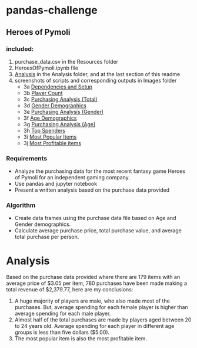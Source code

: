 # pandas-challenge
 
## Heroes of Pymoli

### included:
1. purchase_data.csv in the Resources folder
2. HeroesOfPymoli.ipynb file
3. [Analysis](https://github.com/tratnikc/pandas-challenge/blob/main/HeroesOfPymoli/Analysis/pandas-challenge_analysis.txt) in the Analysis folder, and at the last section of this readme
4. screenshots of scripts and corresponding outputs in Images folder
   * 3a [Dependencies and Setup](https://github.com/tratnikc/pandas-challenge/blob/main/HeroesOfPymoli/Images/Dependencies-and-Setup.png)
   * 3b [Player Count](https://github.com/tratnikc/pandas-challenge/blob/main/HeroesOfPymoli/Images/Player-Count.png)
   * 3c [Purchasing Analysis (Total)](https://github.com/tratnikc/pandas-challenge/blob/main/HeroesOfPymoli/Images/Purchasing-Analysis-(Total).png)
   * 3d [Gender Demographics](https://github.com/tratnikc/pandas-challenge/blob/main/HeroesOfPymoli/Images/Gender-Demographics.png)
   * 3e [Purchasing Analysis (Gender)](https://github.com/tratnikc/pandas-challenge/blob/main/HeroesOfPymoli/Images/Purchasing-Analysis-(Gender).png)
   * 3f [Age Demographics](https://github.com/tratnikc/pandas-challenge/blob/main/HeroesOfPymoli/Images/Age-Demographics.png)
   * 3g [Purchasing Analysis (Age)](https://github.com/tratnikc/pandas-challenge/blob/main/HeroesOfPymoli/Images/Purchasing-Analysis-(Age).png)
   * 3h [Top Spenders](https://github.com/tratnikc/pandas-challenge/blob/main/HeroesOfPymoli/Images/Top-Spenders.png)
   * 3i [Most Popular Items](https://github.com/tratnikc/pandas-challenge/blob/main/HeroesOfPymoli/Images/Most-Popular-Items.png)
   * 3j  [Most Profitable items](https://github.com/tratnikc/pandas-challenge/blob/main/HeroesOfPymoli/Images/Most-Profitable-Items.png)
  
### Requirements
* Analyze the purchasing data for the most recent fantasy game Heroes of Pymoli for an independent gaming company.
* Use pandas and jupyter notebook
* Present a written analysis based on the purchase data provided

### Algorithm
* Create data frames using the purchase data file based on Age and Gender demographics.
* Calculate average purchase price, total purchase value, and average total purchase per person.


# Analysis
Based on the purchase data provided where there are 179 items with an average price of $3.05 per item, 780 purchases have been made making a total revenue of $2,379.77, here are my conclusions:
1. A huge majority of players are male, who also made most of the purchases. But, average spending for each female player is higher than average spending for each male player.
2. Almost half of the total purchases are made by players aged between 20 to 24 years old. Average spending for each player in different age groups is less than five dollars ($5.00).
3. The most popular item is also the most profitable item.

